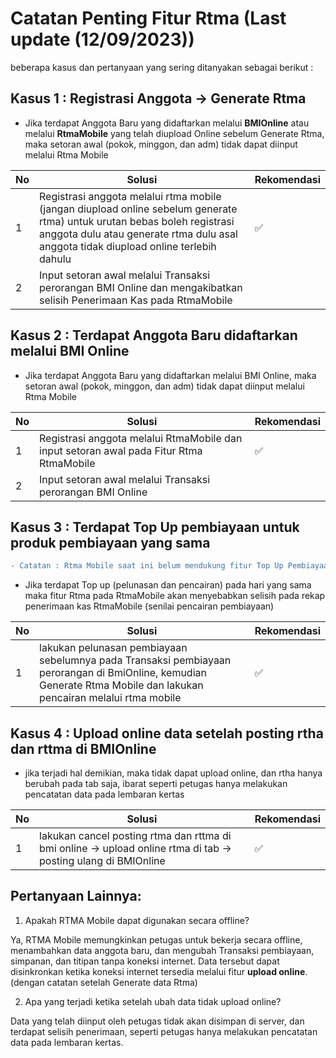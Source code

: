 # Catatan Penting Fitur Rtma (Last update (12/09/2023))
beberapa kasus dan pertanyaan yang sering ditanyakan sebagai berikut : 

## Kasus 1 : Registrasi Anggota -> Generate Rtma
- Jika terdapat Anggota Baru yang didaftarkan melalui **BMIOnline** atau melalui **RtmaMobile** yang telah diupload Online sebelum Generate Rtma, 
maka setoran awal (pokok, minggon, dan adm) tidak dapat diinput melalui Rtma Mobile

| No | Solusi | Rekomendasi
| ----------- | ----------- |---|
| 1 | Registrasi anggota melalui rtma mobile (jangan diupload online sebelum generate rtma) untuk urutan bebas boleh registrasi anggota dulu atau generate rtma dulu asal anggota tidak diupload online terlebih dahulu| ✅
| 2 | Input setoran awal melalui Transaksi perorangan BMI Online dan mengakibatkan selisih Penerimaan Kas pada RtmaMobile | |

## Kasus 2 : Terdapat Anggota Baru didaftarkan melalui BMI Online
- Jika terdapat Anggota Baru yang didaftarkan melalui BMI Online, maka setoran awal (pokok, minggon, dan adm) tidak dapat diinput melalui Rtma Mobile

| No | Solusi | Rekomendasi
| ----------- | ----------- |---|
| 1 | Registrasi anggota melalui RtmaMobile dan input setoran awal pada Fitur Rtma RtmaMobile | ✅
| 2 | Input setoran awal melalui Transaksi perorangan BMI Online | |

## Kasus 3 : Terdapat Top Up pembiayaan untuk produk pembiayaan yang sama
```diff
- Catatan : Rtma Mobile saat ini belum mendukung fitur Top Up Pembiayaan
```
- Jika terdapat Top up (pelunasan dan pencairan) pada hari yang sama maka fitur Rtma pada RtmaMobile akan menyebabkan selisih pada rekap penerimaan kas RtmaMobile (senilai pencairan pembiayaan)

| No | Solusi | Rekomendasi
| ----------- | ----------- |---|
| 1 | lakukan pelunasan pembiayaan sebelumnya pada Transaksi pembiayaan perorangan di BmiOnline, kemudian Generate Rtma Mobile dan lakukan pencairan melalui rtma mobile| ✅

## Kasus 4 : Upload online data setelah posting rtha dan rttma di BMIOnline
- jika terjadi hal demikian, maka tidak dapat upload online, dan rtha hanya berubah pada tab saja, ibarat seperti petugas hanya melakukan pencatatan data pada lembaran kertas

| No | Solusi | Rekomendasi
| ----------- | ----------- |---|
| 1 | lakukan cancel posting rtma dan rttma di bmi online -> upload online rtma di tab -> posting ulang di BMIOnline| ✅


## Pertanyaan Lainnya:

1. Apakah RTMA Mobile dapat digunakan secara offline?

Ya, RTMA Mobile memungkinkan petugas untuk bekerja secara offline, menambahkan data anggota baru, dan mengubah Transaksi pembiayaan, simpanan, dan titipan tanpa koneksi internet. Data tersebut dapat disinkronkan ketika koneksi internet tersedia melalui fitur **upload online**. (dengan catatan setelah Generate data Rtma)

2. Apa yang terjadi ketika setelah ubah data tidak upload online?

Data yang telah diinput oleh petugas tidak akan disimpan di server, dan terdapat selisih penerimaan, seperti petugas hanya melakukan pencatatan data pada lembaran kertas.
